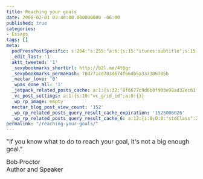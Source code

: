 ```yaml
---
title: Reaching your goals
date: 2008-02-01 03:48:08.000000000 -06:00
published: true
categories:
- Essays
tags: []
meta:
  podPressPostSpecific: s:264:"s:255:"a:6:{s:15:"itunes:subtitle";s:15:"##PostExcerpt##";s:14:"itunes:summary";s:15:"##PostExcerpt##";s:15:"itunes:keywords";s:17:"##WordPressCats##";s:13:"itunes:author";s:10:"##Global##";s:15:"itunes:explicit";s:7:"Default";s:12:"itunes:block";s:7:"Default";}";";
  _edit_last: '1'
  aktt_tweeted: '1'
  _sexybookmarks_shortUrl: http://b2l.me/4t6gr
  _sexybookmarks_permaHash: 78d771cd703d674f66db5a337306705b
  _nectar_love: '0'
  _wpas_done_all: '1'
  _jetpack_related_posts_cache: a:1:{s:32:"8f6677c9d6b0f903e98ad32ec61f8deb";a:2:{s:7:"expires";i:1471181707;s:7:"payload";a:3:{i:0;a:1:{s:2:"id";i:1108;}i:1;a:1:{s:2:"id";i:172;}i:2;a:1:{s:2:"id";i:398;}}}}
  _vc_post_settings: a:1:{s:10:"vc_grid_id";a:0:{}}
  _wp_rp_image: empty
  nectar_blog_post_view_count: '152'
  _wp_rp_related_posts_query_result_cache_expiration: '1525006026'
  _wp_rp_related_posts_query_result_cache_6: a:12:{i:0;O:8:"stdClass":2:{s:7:"post_id";s:3:"646";s:5:"score";s:17:"61.45869318344945";}i:1;O:8:"stdClass":2:{s:7:"post_id";s:3:"298";s:5:"score";s:17:"61.45869318344945";}i:2;O:8:"stdClass":2:{s:7:"post_id";s:3:"299";s:5:"score";s:17:"53.26445620485712";}i:3;O:8:"stdClass":2:{s:7:"post_id";s:3:"172";s:5:"score";s:17:"17.10878475280811";}i:4;O:8:"stdClass":2:{s:7:"post_id";s:4:"2753";s:5:"score";s:18:"12.340733903029053";}i:5;O:8:"stdClass":2:{s:7:"post_id";s:3:"390";s:5:"score";s:18:"11.782059702383707";}i:6;O:8:"stdClass":2:{s:7:"post_id";s:3:"721";s:5:"score";s:18:"10.971129486161791";}i:7;O:8:"stdClass":2:{s:7:"post_id";s:4:"1342";s:5:"score";s:18:"10.954439541909162";}i:8;O:8:"stdClass":2:{s:7:"post_id";s:3:"108";s:5:"score";s:18:"10.954439541909162";}i:9;O:8:"stdClass":2:{s:7:"post_id";s:4:"4806";s:5:"score";s:17:"7.544943357348514";}i:10;O:8:"stdClass":2:{s:7:"post_id";s:4:"3835";s:5:"score";s:17:"7.544943357348514";}i:11;O:8:"stdClass":2:{s:7:"post_id";s:4:"3744";s:5:"score";s:17:"7.544943357348514";}}
permalink: "/reaching-your-goals/"
---
```

<p><span style="font-size: medium;">"If you know what to do to reach your goal, it's not a big enough goal."</span></p>
<p align="left"><span style="font-size: medium;">Bob Proctor<br />
Author and Speaker</span></p>
